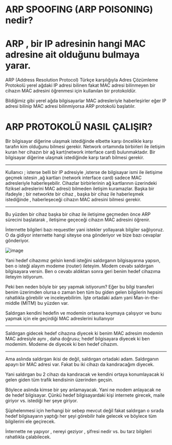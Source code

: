 # ARP SPOOFING (ARP POISONING) nedir?

# ARP , bir IP adresinin hangi MAC adresine ait olduğunu bulmaya yarar.


ARP (Address Resolution Protocol) 
Türkçe karşılığıyla Adres Çözümleme Protokolü yerel ağdaki IP adresi bilinen fakat MAC adresi bilinmeyen bir cihazın MAC adresini öğrenmesi için kullanılan bir protokoldür.

Bildiğimiz gibi yerel ağda bilgisayarlar MAC adresleriyle haberleşirler eğer IP adresi bilinip MAC adresi bilinmiyorsa ARP protokolü başlatılır.


# ARP PROTOKOLÜ NASIL ÇALIŞIR?

Bir bilgisayar diğerine ulaşmak istediğinde elbette karşı öncelikle karşı tarafın kim olduğunu bilmesi gerekir. 
Network ortamında birbirleri ile iletişim kuran her cihazın bir ağ kart(network interface card) bulunmaktadır. 
Bir bilgisayar diğerine ulaşmak istediğinde karşı tarafı bilmesi gerekir.

---------------

Kullanıcı ; isterse belli bir IP adresiyle ,isterse de bilgisayar ismi ile iletişime geçmek istesin ,ağ kartları (network interface card) sadece MAC adresleriyle haberleşebilir. 
Cihazlar birbirlerinin ağ kartlarının üzerindeki fiziksel adreslerini MAC adresi) bilmeden iletişim kuramazlar.
Başka bir ifadeyle ; bir networkte bir cihaz , başka bir cihaz ile haberleşmek istediğinde , haberleşeceği cihazın MAC adresini bilmesi gerekir.

---------------

Bu yüzden bir cihaz başka bir cihaz ile iletişime geçmeden önce ARP sürecini başlatarak , iletişime geçeceği cihazın MAC adresini öğrenir.

İnternette bilgileri bazı requestler yani istekler yollayarak bilgiler sağlıyoruz. 
O da gidiyor internette hangi siteyse ona gönderiyor ve bize bazı cevaplar gönderiyor.


![image](https://github.com/Royal41/Milliqeyd/assets/157361440/715bec5b-e8c3-47da-9907-3ef250dfcf16)

Yani hedef cihazımız gelsin kendi isteğini saldırganın bilgisayarına yapsın, ben o isteği alayım modeme (router) ileteyim. 
Modem cevabı saldırgan bilgisayara versin. 
Ben o cevabı aldıktan sonra geri benim hedef cihazıma ileteyim istiyorum.

Peki ben neden böyle bir şey yapmak istiyorum? Eğer bu bilgi transferi benim üzerimden olursa o zaman ben tüm bu giden gelen bilgilerin hepsini rahatlıkla görebilir ve inceleyebilirim.
İşte ortadaki adam yani Man-in-the-middle (MITM) bu yüzden var.


Saldırgan kendini hedefin ve modemin ortasına koymaya çalışıyor ve bunu yapmak için ele geçirdiği MAC adreslerini kullanıyor


-------

Saldırgan gidecek hedef cihazına diyecek ki benim MAC adresim modemin MAC adresiyle aynı , daha doğrusu; hedef bilgisayara diyecek ki ben modemim. 
Modeme de diyecek ki ben hedef cihazım.

-------


Ama aslında saldırgan ikisi de değil, saldırgan ortadaki adam. Saldırganın apayrı bir MAC adresi var. Fakat bu iki cihazı da kandıracağım diyecek.


Yani saldırgan bu 2 cihazı da kandıracak ve kendini ortaya konumlayacak ki gelen giden tüm trafik kendisinin üzerinden geçsin.


Böylece aslında kimse bir şey anlamayacak. Yani ne modem anlayacak ne de hedef bilgisayar. 
Çünkü hedef bilgisayardaki kişi internete girecek, maile giriyor vs. istediği her şeye giriyor.


Şüphelenmesi için herhangi bir sebep mevcut değil fakat saldırgan o sırada hedef bilgisayarın yaptığı her şeyi görebilir hale gelecek ve böylece tüm bilgilerini ele geçirecek.

İnternette ne yapıyor , nereyi geziyor , şifresi nedir vs. bu tarz bilgileri rahatlıkla çalabilecek.



